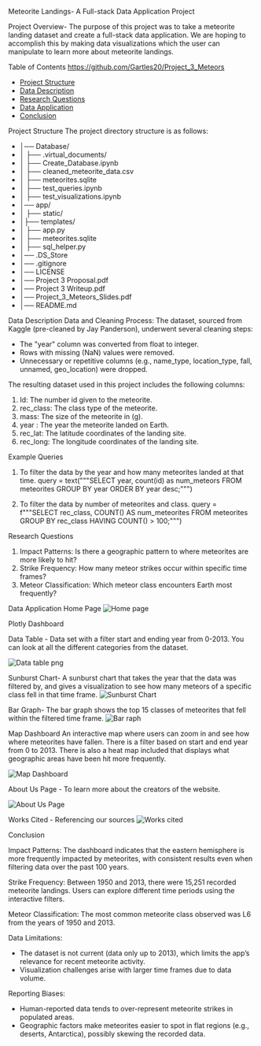 Meteorite Landings- A Full-stack Data Application Project

Project Overview-
  The purpose of this project was to take a meteorite landing dataset and create a full-stack data application. We are hoping to accomplish this by making data      visualizations which the user can manipulate to learn more about meteorite landings.
   
 Table of Contents
 https://github.com/Gartles20/Project_3_Meteors
 
 - [Project Structure](#project-structure)
 - [Data Description](#data-description)
 - [Research Questions](#research-questions)
 - [Data Application](#data-application)
 - [Conclusion](#conclusion)
 
 Project Structure
 The project directory structure is as follows:

 - │── Database/
 -  │ ├── .virtual_documents/
 - │ ├── Create_Database.ipynb
 - │ ├── cleaned_meteorite_data.csv
 - │ ├── meteorites.sqlite
 - │ ├── test_queries.ipynb
 - │ ├── test_visualizations.ipynb
 - │── app/
 - │ ├── static/
 - │├── templates/
 - │ ├── app.py
 - │ ├── meteorites.sqlite
 - │ ├── sql_helper.py
 - │── .DS_Store
 - │── .gitignore
 - │── LICENSE
 - │── Project 3 Proposal.pdf
 - │── Project 3 Writeup.pdf
 - │── Project_3_Meteors_Slides.pdf
 - │── README.md
 
Data Description
 Data and Cleaning Process:
 The dataset, sourced from Kaggle (pre-cleaned by Jay Panderson), underwent several cleaning
 steps:
 
   - The "year" column was converted from float to integer.
   - Rows with missing (NaN) values were removed.
   - Unnecessary or repetitive columns (e.g., name_type, location_type, fall, unnamed,
     geo_location) were dropped.
   
 The resulting dataset used in this project includes the following columns:
 1. Id: The number id given to the meteorite.
 2. rec_class: The class type of the meteorite.
 3. mass: The size of the meteorite in (g).
 4. year : The year the meteorite landed on Earth.
 5. rec_lat: The latitude coordinates of the landing site.
 6. rec_long: The longitude coordinates of the landing site.
    
 Example Queries
 1. To filter the data by the year and how many meteorites landed at that time.
       query = text("""SELECT
               year,
               count(id) as num_meteors
               FROM
               meteorites
               GROUP BY
               year
               ORDER BY
               year desc;""")
                         
 2. To filter the data by number of meteorites and class.
      query = f"""SELECT
              rec_class,
              COUNT() AS num_meteorites
              FROM meteorites
              GROUP BY rec_class
              HAVING COUNT() > 100;""")
    
 Research Questions
 
 1. Impact Patterns: Is there a geographic pattern to where meteorites are more likely to hit?
 2. Strike Frequency: How many meteor strikes occur within specific time frames?
 3. Meteor Classification: Which meteor class encounters Earth most frequently?
 
 Data Application
 Home Page
  ![Home page](https://github.com/user-attachments/assets/0eb3d474-a577-4207-8685-7918bdeeabf6)

 Plotly Dashboard
 
 Data Table -
  Data set with a filter start and ending year from 0-2013. You can look at all the different
   categories from the dataset.
 
 ![Data table png](https://github.com/user-attachments/assets/ef890c51-c464-4ee6-9786-448f20cd4968)

 Sunburst Chart-
   A sunburst chart that takes the year that the data was filtered by, and gives a visualization to
   see how many meteors of a specific class fell in that time frame.
![Sunburst Chart](https://github.com/user-attachments/assets/e94b25e7-fb59-4a3a-b23f-39a64c4e1d4c)

 Bar Graph- The bar graph shows the top 15 classes of meteorites that fell within the filtered time frame.
![Bar raph](https://github.com/user-attachments/assets/cfc6b5ff-c2f8-47d0-aa42-116a7df43b39)

Map Dashboard
 An interactive map where users can zoom in and see how where meteorites have fallen. There
 is a filter based on start and end year from 0 to 2013. There is also a heat map included that
 displays what geographic areas have been hit more frequently.

![Map Dashboard](https://github.com/user-attachments/assets/dd354820-bd91-41ca-81e1-f47ccdfad3e7)

About Us Page - To learn more about the creators of the website.

![About Us Page](https://github.com/user-attachments/assets/73d9c079-fcc3-4aa9-9bf3-9bbb64927b99)

 Works Cited - Referencing our sources
![Works cited](https://github.com/user-attachments/assets/d31522ea-10a9-4b39-903f-adb522dcebbc)

 Conclusion
 
 Impact Patterns: 
       The dashboard indicates that the eastern hemisphere is more frequently
       impacted by meteorites, with consistent results even when filtering data over the past 100
       years.
 
 Strike Frequency: 
       Between 1950 and 2013, there were 15,251 recorded meteorite landings. Users can explore different time periods using the interactive filters.
 
 Meteor Classification: 
      The most common meteorite class observed was L6 from the years of 1950 and 2013.
      
 Data Limitations:
 - The dataset is not current (data only up to 2013), which limits the app’s relevance for
 recent meteorite activity.
 - Visualization challenges arise with larger time frames due to data volume.
 
 Reporting Biases:
 - Human-reported data tends to over-represent meteorite strikes in populated areas.
 - Geographic factors make meteorites easier to spot in flat regions (e.g., deserts,
 Antarctica), possibly skewing the recorded data.
